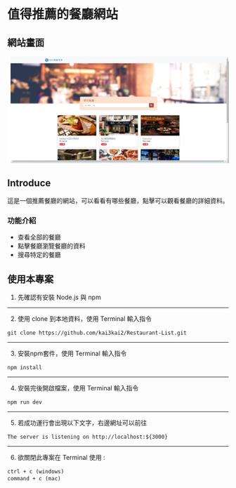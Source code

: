 # 值得推薦的餐廳網站


## 網站畫面
![MyImage](https://github.com/kai3kai2/Restaurant-List/blob/main/picture/introduce.png)

## Introduce
這是一個推薦餐廳的網站，可以看看有哪些餐廳，點擊可以觀看餐廳的詳細資料。

### 功能介紹
+ 查看全部的餐廳
+ 點擊餐廳瀏覽餐廳的資料
+ 搜尋特定的餐廳

## 使用本專案
1. 先確認有安裝 Node.js 與 npm
***

2. 使用 clone 到本地資料，使用 Terminal 輸入指令

```
git clone https://github.com/kai3kai2/Restaurant-List.git
```

***
3. 安裝npm套件，使用 Terminal 輸入指令

```
npm install 
```

***
4. 安裝完後開啟檔案，使用 Terminal 輸入指令

```
npm run dev
```

***
5. 若成功運行會出現以下文字，右邊網址可以前往

```
The server is listening on http://localhost:${3000}
```

***
6. 欲關閉此專案在 Terminal 使用 :

```
ctrl + c (windows)
command + c (mac)
```